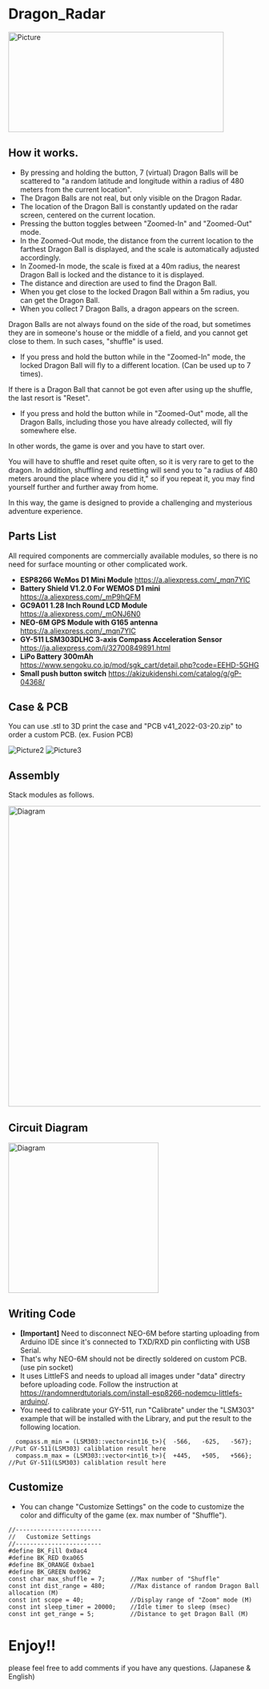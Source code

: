 # Dragon_Radar
<img src="https://user-images.githubusercontent.com/20789521/164951653-b47f373e-c136-4681-bdfb-4e81c3104c49.png" alt="Picture" title="Picture" width="430" height="200">

## How it works.
- By pressing and holding the button, 7 (virtual) Dragon Balls will be scattered to "a random latitude and longitude within a radius of 480 meters from the current location".
- The Dragon Balls are not real, but only visible on the Dragon Radar.
- The location of the Dragon Ball is constantly updated on the radar screen, centered on the current location.
- Pressing the button toggles between "Zoomed-In" and "Zoomed-Out" mode.
- In the Zoomed-Out mode, the distance from the current location to the farthest Dragon Ball is displayed, and the scale is automatically adjusted accordingly.
- In Zoomed-In mode, the scale is fixed at a 40m radius, the nearest Dragon Ball is locked and the distance to it is displayed.
- The distance and direction are used to find the Dragon Ball.
- When you get close to the locked Dragon Ball within a 5m radius, you can get the Dragon Ball.
- When you collect 7 Dragon Balls, a dragon appears on the screen.

Dragon Balls are not always found on the side of the road, but sometimes they are in someone's house or the middle of a field, and you cannot get close to them.
In such cases, "shuffle" is used.

- If you press and hold the button while in the "Zoomed-In" mode, the locked Dragon Ball will fly to a different location. (Can be used up to 7 times).

If there is a Dragon Ball that cannot be got even after using up the shuffle, the last resort is "Reset".

- If you press and hold the button while in "Zoomed-Out" mode, all the Dragon Balls, including those you have already collected, will fly somewhere else.

In other words, the game is over and you have to start over.

You will have to shuffle and reset quite often, so it is very rare to get to the dragon.
In addition, shuffling and resetting will send you to "a radius of 480 meters around the place where you did it," so if you repeat it, you may find yourself further and further away from home.

In this way, the game is designed to provide a challenging and mysterious adventure experience.

## Parts List
All required components are commercially available modules, so there is no need for surface mounting or other complicated work.

- **ESP8266 WeMos D1 Mini Module**
https://a.aliexpress.com/_mqn7YlC
- **Battery Shield V1.2.0 For WEMOS D1 mini**
https://a.aliexpress.com/_mP9hQFM
- **GC9A01 1.28 Inch Round LCD Module**
https://a.aliexpress.com/_mONJ6N0
- **NEO-6M GPS Module with G165 antenna**
https://a.aliexpress.com/_mqn7YlC
- **GY-511 LSM303DLHC 3-axis Compass Acceleration Sensor**
https://ja.aliexpress.com/i/32700849891.html
- **LiPo Battery 300mAh**
https://www.sengoku.co.jp/mod/sgk_cart/detail.php?code=EEHD-5GHG
- **Small push button switch**
https://akizukidenshi.com/catalog/g/gP-04368/

## Case & PCB
You can use .stl to 3D print the case and "PCB v41_2022-03-20.zip" to order a custom PCB. (ex. Fusion PCB)

![Picture2](https://user-images.githubusercontent.com/20789521/164953564-5a00600a-5fbc-4e1b-80e4-5dfe513fb888.png)
![Picture3](https://user-images.githubusercontent.com/20789521/164953706-4251f759-076a-4513-b543-43b20b9915b6.png)

## Assembly
Stack modules as follows.

<img src="https://user-images.githubusercontent.com/20789521/164956945-5437594a-7661-485d-b8d0-df116ebcbd65.png" alt="Diagram" title="Circuit Diagram" width="600">

## Circuit Diagram
<img src="https://user-images.githubusercontent.com/20789521/164956541-ea336510-6122-4e24-b0d0-81ad30a37c85.png" alt="Diagram" title="Circuit Diagram" width="300">

## Writing Code
- **[Important]** Need to disconnect NEO-6M before starting uploading from Arduino IDE since it's connected to TXD/RXD pin conflicting with USB Serial.
- That's why NEO-6M should not be directly soldered on custom PCB. (use pin socket)
- It uses LittleFS and needs to upload all images under "data" directry before uploading code. Follow the instruction at https://randomnerdtutorials.com/install-esp8266-nodemcu-littlefs-arduino/.
- You need to calibrate your GY-511, run "Calibrate" under the "LSM303" example that will be installed with the Library, and put the result to the following location.
```
  compass.m_min = (LSM303::vector<int16_t>){  -566,   -625,   -567};   //Put GY-511(LSM303) caliblation result here
  compass.m_max = (LSM303::vector<int16_t>){  +445,   +505,   +566};   //Put GY-511(LSM303) caliblation result here
```

## Customize
- You can change "Customize Settings" on the code to customize the color and difficulty of the game (ex. max number of "Shuffle").

```
//------------------------
//   Customize Settings
//------------------------
#define BK_Fill 0x0ac4
#define BK_RED 0xa065
#define BK_ORANGE 0xbae1
#define BK_GREEN 0x0962
const char max_shuffle = 7;       //Max number of "Shuffle"
const int dist_range = 480;       //Max distance of random Dragon Ball allocation (M)
const int scope = 40;             //Display range of "Zoom" mode (M)
const int sleep_timer = 20000;    //Idle timer to sleep (msec)
const int get_range = 5;          //Distance to get Dragon Ball (M)
```

# Enjoy!!
please feel free to add comments if you have any questions. (Japanese & English)
